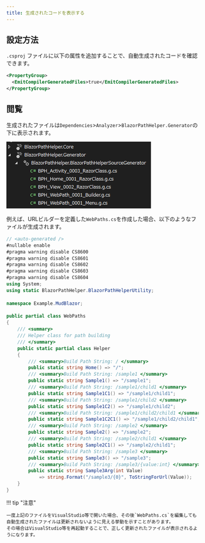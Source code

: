 ```yaml
---
title: 生成されたコードを表示する
---
```


## 設定方法
`.csproj` ファイルに以下の属性を追加することで、自動生成されたコードを確認できます。

```xml title="project.csproj"
<PropertyGroup>
  <EmitCompilerGeneratedFiles>true</EmitCompilerGeneratedFiles>
</PropertyGroup>
```

## 閲覧
生成されたファイルは`Dependencies`>`Analyzer`>`BlazorPathHelper.Generator`の下に表示されます。

![generator-source-location](../../assets/generator-code-view.png)

例えば、URLビルダーを定義した`WebPaths.cs`を作成した場合、以下のようなファイルが生成されます。

```csharp title="Auto Generated Code"
// <auto-generated />
#nullable enable
#pragma warning disable CS8600
#pragma warning disable CS8601
#pragma warning disable CS8602
#pragma warning disable CS8603
#pragma warning disable CS8604
using System;
using static BlazorPathHelper.BlazorPathHelperUtility;

namespace Example.MudBlazor;

public partial class WebPaths
{
    /// <summary>
    /// Helper class for path building
    /// </summary>
    public static partial class Helper
    {
        /// <summary>Build Path String: / </summary>
        public static string Home() => "/";
        /// <summary>Build Path String: /sample1 </summary>
        public static string Sample1() => "/sample1";
        /// <summary>Build Path String: /sample1/child1 </summary>
        public static string Sample1C1() => "/sample1/child1";
        /// <summary>Build Path String: /sample1/child2 </summary>
        public static string Sample1C2() => "/sample1/child2";
        /// <summary>Build Path String: /sample1/child2/child1 </summary>
        public static string Sample1C2C1() => "/sample1/child2/child1";
        /// <summary>Build Path String: /sample2 </summary>
        public static string Sample2() => "/sample2";
        /// <summary>Build Path String: /sample2/child1 </summary>
        public static string Sample2C1() => "/sample2/child1";
        /// <summary>Build Path String: /sample3 </summary>
        public static string Sample3() => "/sample3";
        /// <summary>Build Path String: /sample3/{value:int} </summary>
        public static string Sample3Arg(int Value)
            => string.Format("/sample3/{0}", ToStringForUrl(Value));
    }
}
```

!!! tip "注意"

    一度上記のファイルをVisualStudio等で開いた場合、その後`WebPaths.cs`を編集しても自動生成されたファイルは更新されないように見える挙動を示すことがあります。
    その場合はVisualStudio等を再起動することで、正しく更新されたファイルが表示されるようになります。

